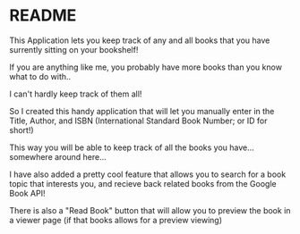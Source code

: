 # README

This Application lets you keep track of any and all books that you have surrently sitting on your bookshelf!

If you are anything like me, you probably have more books than you know what to do with..

I can't hardly keep track of them all!

So I created this handy application that will let you manually enter in the Title, Author, and ISBN (International Standard Book Number; or ID for short!)

This way you will be able to keep track of all the books you have... somewhere around here...

I have also added a pretty cool feature that allows you to search for a book topic that interests you, and recieve back related books from the Google Book API!

There is also a "Read Book" button that will allow you to preview the book in a viewer page (if that books allows for a preview viewing)
